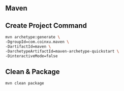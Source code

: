 ## Maven

## Create Project Command
```bash
mvn archetype:generate \
-DgroupId=com.coinxu.maven \
-DartifactId=maven \
-DarchetypeArtifactId=maven-archetype-quickstart \
-DinteractiveMode=false
```

## Clean & Package
```bash
mvn clean package
```